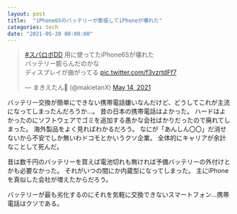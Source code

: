 ```yaml
---
layout: post
title:  "iPhone6Sのバッテリーが膨張してiPhoneが壊れた"
categories: tech
date: "2021-05-20 00:00:00"
---
```


<blockquote class="twitter-tweet tw-align-center"><p lang="ja" dir="ltr"><a href="https://twitter.com/hashtag/%E3%82%B9%E3%83%91%E3%83%AD%E3%83%9CDD?src=hash&amp;ref_src=twsrc%5Etfw">#スパロボDD</a> 用に使ってたiPhone6Sが壊れた<br>バッテリー膨らんだのかな<br>ディスプレイが曲がってる <a href="https://t.co/f3vzrtdFf7">pic.twitter.com/f3vzrtdFf7</a></p>&mdash; まきえたん🥦 (@makietanX) <a href="https://twitter.com/makietanX/status/1393346777957294080?ref_src=twsrc%5Etfw">May 14, 2021</a></blockquote> <script async src="https://platform.twitter.com/widgets.js" charset="utf-8"></script>

バッテリー交換が簡単にできない携帯電話嫌いなんだけど、どうしてこれが主流になってしまったんだろうか...。
昔の日本の携帯電話はよかった。
ハードはよかったのにソフトウェアでゴミを追加する愚かな会社ばかりだったので廃れてしまった。
海外製品をよく見ればわかるだろう。
なにが「あんしん〇〇」だ消せないから不安でしか無いわドコモとかいうクソ企業。
全体的にキャリアが余計なことして死んだ。

昔は数千円のバッテリーを買えば電池切れも無ければ予備バッテリーの外付けとかも必要なかった。
それがいつの間にか内蔵型になってしまった。
主にiPhoneを真似した会社が増えたからだろう。

バッテリーが最も劣化するのにそれを気軽に交換できないスマートフォン...携帯電話はクソである。
